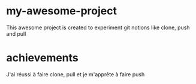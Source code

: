 # my-awesome-project
This awesome project is created to experiment git notions like clone, push and pull
# achievements
J'ai réussi à faire clone, pull et je m'apprête à faire push